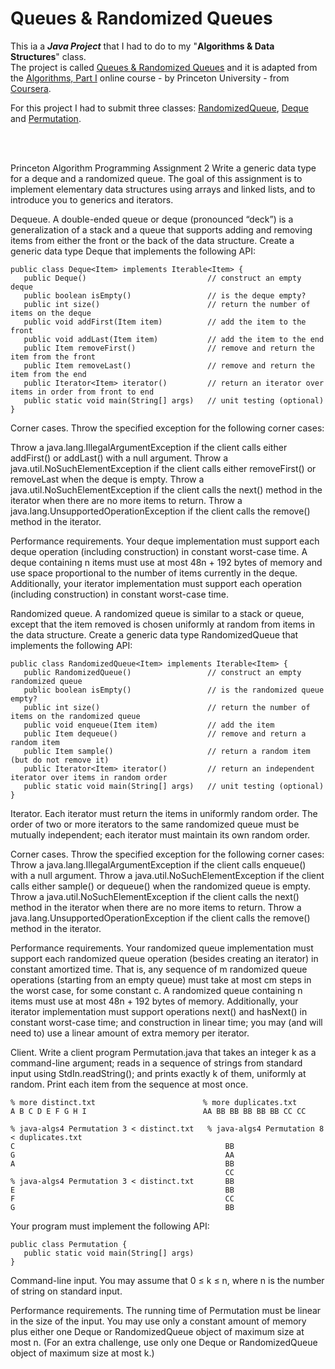 
# Queues & Randomized Queues

This ia a ___Java Project___ that I had to do to my "**Algorithms & Data Structures**" class. <br>
The project is called [Queues & Randomized Queues](https://github.com/henrique-efonseca/College-Projects/blob/master/Queues%20%26%20Randomized%20Queues/Queues%20%26%20Randomized%20Queues%20-%20Assignment.pdf) and it is adapted from the [Algorithms, Part I](https://www.coursera.org/learn/algorithms-part1?) online course - by Princeton University - from [Coursera](https://www.coursera.org/).


For this project I had to submit three classes: [RandomizedQueue](), [Deque]() and [Permutation]().

[comment]: <> (**Grade**: X scale A-D)

<br>
<br>


Princeton Algorithm Programming Assignment 2
 Write a generic data type for a deque and a randomized queue. The goal of this assignment is to implement elementary data structures using arrays and linked lists, and to introduce you to generics and iterators.

Dequeue. A double-ended queue or deque (pronounced “deck”) is a generalization of a stack and a queue that supports adding and removing items from either the front or the back of the data structure. Create a generic data type Deque that implements the following API:

    public class Deque<Item> implements Iterable<Item> {
       public Deque()                           // construct an empty deque
       public boolean isEmpty()                 // is the deque empty?
       public int size()                        // return the number of items on the deque
       public void addFirst(Item item)          // add the item to the front
       public void addLast(Item item)           // add the item to the end
       public Item removeFirst()                // remove and return the item from the front
       public Item removeLast()                 // remove and return the item from the end
       public Iterator<Item> iterator()         // return an iterator over items in order from front to end
       public static void main(String[] args)   // unit testing (optional)
    }

Corner cases.  Throw the specified exception for the following corner cases:

Throw a java.lang.IllegalArgumentException if the client calls either addFirst() or addLast() with a null argument.
Throw a java.util.NoSuchElementException if the client calls either removeFirst() or removeLast when the deque is empty.
Throw a java.util.NoSuchElementException if the client calls the next() method in the iterator when there are no more items to return.
Throw a java.lang.UnsupportedOperationException if the client calls the remove() method in the iterator. 

Performance requirements.  Your deque implementation must support each deque operation (including construction) in constant worst-case time. A deque containing n items must use at most 48n + 192 bytes of memory and use space proportional to the number of items currently in the deque. Additionally, your iterator implementation must support each operation (including construction) in constant worst-case time.

Randomized queue. A randomized queue is similar to a stack or queue, except that the item removed is chosen uniformly at random from items in the data structure. Create a generic data type RandomizedQueue that implements the following API:

    public class RandomizedQueue<Item> implements Iterable<Item> {
       public RandomizedQueue()                 // construct an empty randomized queue
       public boolean isEmpty()                 // is the randomized queue empty?
       public int size()                        // return the number of items on the randomized queue
       public void enqueue(Item item)           // add the item
       public Item dequeue()                    // remove and return a random item
       public Item sample()                     // return a random item (but do not remove it)
       public Iterator<Item> iterator()         // return an independent iterator over items in random order
       public static void main(String[] args)   // unit testing (optional)
    }

Iterator.  Each iterator must return the items in uniformly random order. The order of two or more iterators to the same randomized queue must be mutually independent; each iterator must maintain its own random order.

Corner cases.  Throw the specified exception for the following corner cases:
Throw a java.lang.IllegalArgumentException if the client calls enqueue() with a null argument.
Throw a java.util.NoSuchElementException if the client calls either sample() or dequeue() when the randomized queue is empty.
Throw a java.util.NoSuchElementException if the client calls the next() method in the iterator when there are no more items to return.
Throw a java.lang.UnsupportedOperationException if the client calls the remove() method in the iterator. 

Performance requirements.  Your randomized queue implementation must support each randomized queue operation (besides creating an iterator) in constant amortized time. That is, any sequence of m randomized queue operations (starting from an empty queue) must take at most cm steps in the worst case, for some constant c. A randomized queue containing n items must use at most 48n + 192 bytes of memory. Additionally, your iterator implementation must support operations next() and hasNext() in constant worst-case time; and construction in linear time; you may (and will need to) use a linear amount of extra memory per iterator.

Client. Write a client program Permutation.java that takes an integer k as a command-line argument; reads in a sequence of strings from standard input using StdIn.readString(); and prints exactly k of them, uniformly at random. Print each item from the sequence at most once.

    % more distinct.txt                        % more duplicates.txt
    A B C D E F G H I                          AA BB BB BB BB BB CC CC

    % java-algs4 Permutation 3 < distinct.txt   % java-algs4 Permutation 8 < duplicates.txt
    C                                               BB
    G                                               AA
    A                                               BB
                                                    CC
    % java-algs4 Permutation 3 < distinct.txt       BB
    E                                               BB
    F                                               CC
    G                                               BB

Your program must implement the following API:


    public class Permutation {
       public static void main(String[] args)
    }

Command-line input.  You may assume that 0 ≤ k ≤ n, where n is the number of string on standard input.

Performance requirements.  The running time of Permutation must be linear in the size of the input. You may use only a constant amount of memory plus either one Deque or RandomizedQueue object of maximum size at most n. (For an extra challenge, use only one Deque or RandomizedQueue object of maximum size at most k.)
